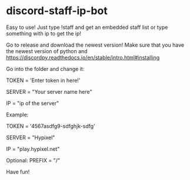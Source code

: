 # discord-staff-ip-bot
Easy to use! Just type !staff and get an embedded staff list or type something with ip to get the ip!

Go to release and download the newest version!
Make sure that you have the newest version of python and https://discordpy.readthedocs.io/en/stable/intro.html#installing 

Go into the folder and change it:



TOKEN = 'Enter token in here!'

SERVER = "Your server name here"

IP = "ip of the server"



Example:

TOKEN = '4567asdfg9-sdfghjk-sdfg'

SERVER = "Hypixel"

IP = "play.hypixel.net"

Optional:
PREFIX = "/"

Have fun!
